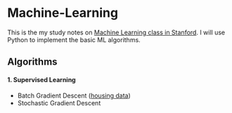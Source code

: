 # Machine-Learning

This is the my study notes on [Machine Learning class in Stanford](http://cs229.stanford.edu/). I will use Python to implement the basic ML algorithms.

## Algorithms

#### 1. Supervised Learning
* Batch Gradient Descent ([housing data](https://archive.ics.uci.edu/ml/datasets/Housing))
* Stochastic Gradient Descent

